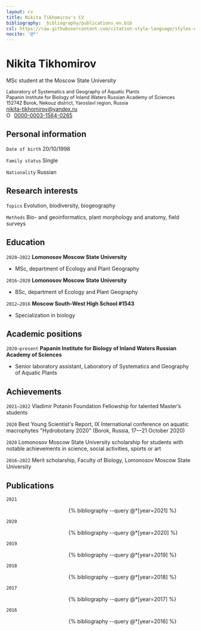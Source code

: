 ```yaml
---
layout: cv
title: Nikita Tikhomirov's CV
bibliography: _bibliography/publications_en.bib
csl: https://raw.githubusercontent.com/citation-style-language/styles-distribution/master/apa-cv.csl
nocite: '@*'
---
```

# Nikita Tikhomirov
MSc student at the Moscow State University

<span style = "font-size: 90%">
Laboratory of Systematics and Geography of Aquatic Plants<br>
Papanin Institute for Biology of Inland Waters Russian Academy of Sciences<br>
152742 Borok, Nekouz district, Yaroslavl region, Russia
</span>
<div id="webaddress">
<a href="mailto:nikita-tikhomirov@yandex.ru">nikita-tikhomirov@yandex.ru</a> <br> <a href="https://orcid.org/0000-0003-1564-0265" target="orcid.widget" rel="me noopener noreferrer" style="vertical-align:top;"><img src="https://orcid.org/sites/default/files/images/orcid_16x16.png" style="width:1em;margin-right:.5em;" alt="ORCID iD icon">0000-0003-1564-0265</a>
</div>

## Personal information

`Date of birth`
20/10/1998

`Family status`
Single

`Nationality`
Russian

## Research interests

`Topics`
Evolution, biodiversity, biogeography

`Methods`
Bio- and geoinformatics, plant morphology and anatomy, field surveys

## Education

`2020–2022`
__Lomonosov Moscow State University__

- MSc, department of Ecology and Plant Geography

`2016–2020`
__Lomonosov Moscow State University__

- BSc, department of Ecology and Plant Geography

`2012–2016`
__Moscow South-West High School #1543__

- Specialization in biology

## Academic positions

`2020–present`
__Papanin Institute for Biology of Inland Waters Russian Academy of Sciences__

- Senior laboratory assistant, Laboratory of Systematics and Geography of Aquatic Plants

## Achievements

`2021–2022`
Vladimir Potanin Foundation Fellowship for talented Master’s students

`2020`
Best Young Scientist's Report, IX International conference on aquatic macrophytes "Hydrobotany 2020" (Borok, Russia, 17—21 October 2020)

`2020`
Lomonosov Moscow State University scholarship for students with notable achievements in science, social activities, sports or art

`2016–2022`
Merit scholarship, Faculty of Biology, Lomonosov Moscow State University

## Publications

`2021`
<div style = "position: relative; left: 33%; width: 65%">{% bibliography --query @*[year=2021] %}</div>

`2020`
<div style = "position: relative; left: 33%; width: 65%">{% bibliography --query @*[year=2020] %}</div>

`2019`
<div style = "position: relative; left: 33%; width: 65%">{% bibliography --query @*[year=2019] %}</div>

`2018`
<div style = "position: relative; left: 33%; width: 65%">{% bibliography --query @*[year=2018] %}</div>

`2017`
<div style = "position: relative; left: 33%; width: 65%">{% bibliography --query @*[year=2017] %}</div>

`2016`
<div style = "position: relative; left: 33%; width: 65%">{% bibliography --query @*[year=2016] %}</div>
